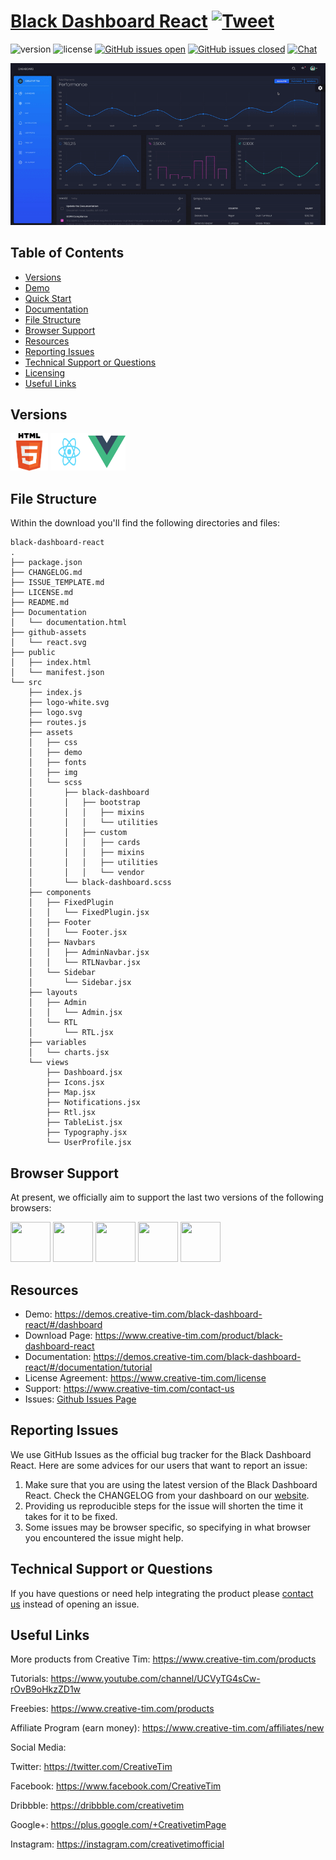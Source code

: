 # [Black Dashboard React](https://demos.creative-tim.com/black-dashboard-react/#/dashboard) [![Tweet](https://img.shields.io/twitter/url/http/shields.io.svg?style=social&logo=twitter)](https://twitter.com/intent/tweet?url=https%3A%2F%2Fdemos.creative-tim.com%2Fblack-dashboard-react%2F%23%2Fadmin%2Fdashboard&text=Black%20Dashboard%20React%20by%20Creative%20Tim%20%7C%20Free%20React%20Admin%20Template&original_referer=https%3A%2F%2Fdemos.creative-tim.com%2Fblack-dashboard-react%2F&via=creativetim&hashtags=react%2Ccreativetim%2Cdark%2Cdashboard%2Cbootstrap%2Creactstrap%2Creactjs)



![version](https://img.shields.io/badge/version-1.0.0-blue.svg) ![license](https://img.shields.io/badge/license-MIT-blue.svg) [![GitHub issues open](https://img.shields.io/github/issues/creativetimofficial/black-dashboard-react.svg?maxAge=2592000)]() [![GitHub issues closed](https://img.shields.io/github/issues-closed-raw/creativetimofficial/black-dashboard-react.svg?maxAge=2592000)]()  [![Chat](https://img.shields.io/badge/chat-on%20discord-7289da.svg)](https://discord.gg/E4aHAQy)

![Product Gif](./github-assets/black-dashboard-react.gif)

## Table of Contents

* [Versions](#versions)
* [Demo](#demo)
* [Quick Start](#quick-start)
* [Documentation](#documentation)
* [File Structure](#file-structure)
* [Browser Support](#browser-support)
* [Resources](#resources)
* [Reporting Issues](#reporting-issues)
* [Technical Support or Questions](#technical-support-or-questions)
* [Licensing](#licensing)
* [Useful Links](#useful-links)


## Versions

[<img src="./github-assets/html.png" width="60" height="60" />](https://www.creative-tim.com/product/black-dashboard)
[<img src="./github-assets/react.svg" width="60" height="60" />](https://www.creative-tim.com/product/black-dashboard-react)[<img src="./github-assets/vuejs.png" width="60" height="60" />](https://www.creative-tim.com/product/vue-black-dashboard)


## File Structure

Within the download you'll find the following directories and files:

```
black-dashboard-react
.
├── package.json
├── CHANGELOG.md
├── ISSUE_TEMPLATE.md
├── LICENSE.md
├── README.md
├── Documentation
│   └── documentation.html
├── github-assets
│   └── react.svg
├── public
│   ├── index.html
│   └── manifest.json
└── src
    ├── index.js
    ├── logo-white.svg
    ├── logo.svg
    ├── routes.js
    ├── assets
    │   ├── css
    │   ├── demo
    │   ├── fonts
    │   ├── img
    │   └── scss
    │       ├── black-dashboard
    │       │   ├── bootstrap
    │       │   │   ├── mixins
    │       │   │   └── utilities
    │       │   ├── custom
    │       │   │   ├── cards
    │       │   │   ├── mixins
    │       │   │   ├── utilities
    │       │   │   └── vendor
    │       └── black-dashboard.scss
    ├── components
    │   ├── FixedPlugin
    │   │   └── FixedPlugin.jsx
    │   ├── Footer
    │   │   └── Footer.jsx
    │   ├── Navbars
    │   │   ├── AdminNavbar.jsx
    │   │   └── RTLNavbar.jsx
    │   └── Sidebar
    │       └── Sidebar.jsx
    ├── layouts
    │   ├── Admin
    │   │   └── Admin.jsx
    │   └── RTL
    │       └── RTL.jsx
    ├── variables
    │   └── charts.jsx
    └── views
        ├── Dashboard.jsx
        ├── Icons.jsx
        ├── Map.jsx
        ├── Notifications.jsx
        ├── Rtl.jsx
        ├── TableList.jsx
        ├── Typography.jsx
        └── UserProfile.jsx
```

## Browser Support

At present, we officially aim to support the last two versions of the following browsers:

<img src="https://s3.amazonaws.com/creativetim_bucket/github/browser/chrome.png" width="64" height="64"> <img src="https://s3.amazonaws.com/creativetim_bucket/github/browser/firefox.png" width="64" height="64"> <img src="https://s3.amazonaws.com/creativetim_bucket/github/browser/edge.png" width="64" height="64"> <img src="https://s3.amazonaws.com/creativetim_bucket/github/browser/safari.png" width="64" height="64"> <img src="https://s3.amazonaws.com/creativetim_bucket/github/browser/opera.png" width="64" height="64">


## Resources
- Demo: https://demos.creative-tim.com/black-dashboard-react/#/dashboard
- Download Page: https://www.creative-tim.com/product/black-dashboard-react
- Documentation: https://demos.creative-tim.com/black-dashboard-react/#/documentation/tutorial
- License Agreement: https://www.creative-tim.com/license
- Support: https://www.creative-tim.com/contact-us
- Issues: [Github Issues Page](https://github.com/creativetimofficial/black-dashboard-react/issues)

## Reporting Issues
We use GitHub Issues as the official bug tracker for the Black Dashboard React. Here are some advices for our users that want to report an issue:

1. Make sure that you are using the latest version of the Black Dashboard React. Check the CHANGELOG from your dashboard on our [website](https://www.creative-tim.com/).
2. Providing us reproducible steps for the issue will shorten the time it takes for it to be fixed.
3. Some issues may be browser specific, so specifying in what browser you encountered the issue might help.

## Technical Support or Questions

If you have questions or need help integrating the product please [contact us](https://www.creative-tim.com/contact-us) instead of opening an issue.


## Useful Links

More products from Creative Tim: <https://www.creative-tim.com/products>

Tutorials: <https://www.youtube.com/channel/UCVyTG4sCw-rOvB9oHkzZD1w>

Freebies: <https://www.creative-tim.com/products>

Affiliate Program (earn money): <https://www.creative-tim.com/affiliates/new>

Social Media:

Twitter: <https://twitter.com/CreativeTim>

Facebook: <https://www.facebook.com/CreativeTim>

Dribbble: <https://dribbble.com/creativetim>

Google+: <https://plus.google.com/+CreativetimPage>

Instagram: <https://instagram.com/creativetimofficial>
